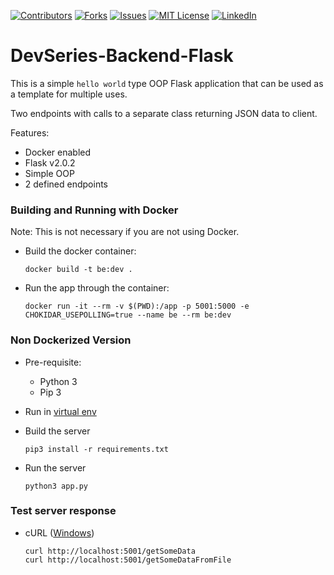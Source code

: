 
<!-- PROJECT SHIELDS -->
<!--
*** I'm using markdown "reference style" links for readability.
*** Reference links are enclosed in brackets [ ] instead of parentheses ( ).
*** See the bottom of this document for the declaration of the reference variables
*** for contributors-url, forks-url, etc. This is an optional, concise syntax you may use.
*** https://www.markdownguide.org/basic-syntax/#reference-style-links
-->
[![Contributors][contributors-shield]][contributors-url]
[![Forks][forks-shield]][forks-url]
[![Issues][issues-shield]][issues-url]
[![MIT License][license-shield]][license-url]
[![LinkedIn][linkedin-shield]][linkedin-url]



# DevSeries-Backend-Flask

This is a simple `hello world` type OOP Flask application that can be used as a template for multiple uses.

Two endpoints with calls to a separate class returning JSON data to client.

Features:
* Docker enabled
* Flask v2.0.2
* Simple OOP
* 2 defined endpoints


### Building and Running with Docker
Note: This is not necessary if you are not using Docker.

* Build the docker container:
  ```
  docker build -t be:dev .
  ```

* Run the app through the container:
  ```
  docker run -it --rm -v $(PWD):/app -p 5001:5000 -e CHOKIDAR_USEPOLLING=true --name be --rm be:dev
  ```

### Non Dockerized Version

* Pre-requisite: 
  * Python 3
  * Pip 3

* Run in [virtual env](https://docs.python-guide.org/dev/virtualenvs/)

* Build the server
  ```
  pip3 install -r requirements.txt
  ```
* Run the server
  ```
  python3 app.py
  ```
### Test server response

* cURL ([Windows](https://stackoverflow.com/questions/9507353/how-do-i-install-and-use-curl-on-windows))
  ```
  curl http://localhost:5001/getSomeData
  curl http://localhost:5001/getSomeDataFromFile
  ```

<!-- MARKDOWN LINKS & IMAGES -->
<!-- https://www.markdownguide.org/basic-syntax/#reference-style-links -->
[contributors-shield]: https://img.shields.io/github/issues/spaceshiptrip/DevSeries-Backend-Flask?style=for-the-badge
[contributors-url]: https://github.com/spaceshiptrip/TechInterview-Backend/graphs/contributors
[forks-shield]: https://img.shields.io/github/forks/spaceshiptrip/DevSeries-Backend-Flask?style=for-the-badge
[forks-url]: https://github.com/spaceshiptrip/TechInterview-Backend/network/members
[issues-shield]: https://img.shields.io/github/issues/spaceshiptrip/DevSeries-Backend-Flask?style=for-the-badge
[issues-url]: https://github.com/spaceshiptrip/TechInterview-Backend/issues
[license-shield]: https://img.shields.io/github/license/spaceshiptrip/DevSeries-Backend-Flask?style=for-the-badge
[license-url]: https://github.com/spaceshiptrip/DevSeries-Backend-Flask/blob/main/LICENSE
[linkedin-shield]: https://img.shields.io/badge/-LinkedIn-black.svg?style=for-the-badge&logo=linkedin&colorB=555
[linkedin-url]: https://www.linkedin.com/in/jaytorres-robotics/
[product-screenshot]: images/screenshot.png
